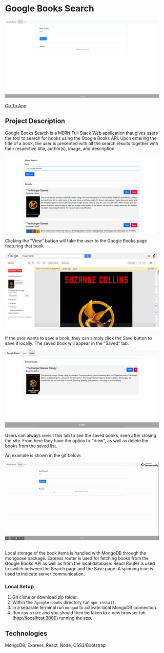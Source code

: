 # Google Books Search

![Splash Page](./media/splash-page-min.png)

[Go To App](https://googlebookreactapp.herokuapp.com)

## Project Description

Google Books Search is a MERN Full Stack Web application that gives users the tool to search for books using the Google Books API. Upon entering the title of a book, the user is presented with all the search results together with their respective title, author(s), image, and description.

![Search Feature](./media/search.png)

Clicking the "View" button will take the user to the Google Books page featuring that book.

![Search Feature](./media/link.png)

If the user wants to save a book, they can simply click the Save button to save it locally. The saved book will appear in the "Saved" tab.

![Search Feature](./media/saved.png)

Users can always revisit this tab to see the saved books, even after closing the site. From here they have the option to "View", as well as delete the books from the saved list.

An example is shown in the gif below:

<div align="center"><img src="./media/app-usage.gif"></div><br />

Local storage of the book items is handled with MongoDB through the mongoose package. Express router is used for fetching books from the Google Books API as well as from the local database. React Router is used to switch between the Search page and the Save page. A spinning icon is used to indicate server communication.

### Local Setup

1. Git clone or download zip folder.
1. Within the `/google-books` directory run `npm install`.
1. In a separate terminal run `mongod` to activate local MongoDB connection.
1. Run `npm start` and you should then be taken to a new browser tab ([http://localhost:3000](http://localhost:3000)) running the app.

## Technologies

MongoDB, Express, React, Node, CSS3/Bootstrap
